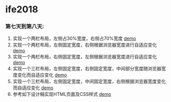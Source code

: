 # ife2018
### 第七天到第八天:

1. 实现一个两栏布局，左侧占30%宽度，右侧占70%宽度 [demo]( https://li3883502.github.io/ife2018/ZeroSchool/FiveDay/Test1/test6_1.html)   
2. 实现一个两栏布局，左侧固定宽度，右侧根据浏览器宽度进行自适应变化 [demo](  https://li3883502.github.io/ife2018/ZeroSchool/FiveDay/Test2/test6_2.html)
3. 实现一个两栏布局，右侧固定宽度，左侧根据浏览器宽度进行自适应变化 [demo](  https://li3883502.github.io/ife2018/ZeroSchool/FiveDay/Test3/test6_3.html)
4. 实现一个三栏布局，左侧固定宽度，右侧固定宽度，中间部分宽度随浏览器宽度变化而自适应变化 [demo](  、https://li3883502.github.io/ife2018/ZeroSchool/FiveDay/Test4/center-l-r.html)
5. 实现一个三栏布局，左侧固定宽度，中间固定宽度，右侧根据浏览器宽度变化而自适应变化 [demo]( https://li3883502.github.io/ife2018/ZeroSchool/FiveDay/Test5/center-l-r.html)
6. 参考如下设计稿实现HTML页面及CSS样式 [demo]( https://li3883502.github.io/ife2018/ZeroSchool/FiveDay/Test6/test6_6.html)

